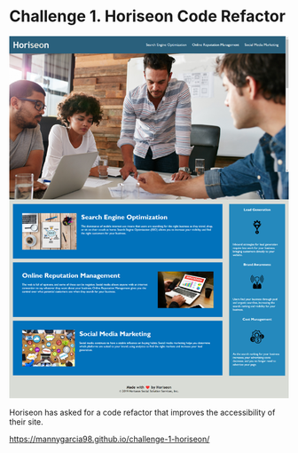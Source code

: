# Challenge 1. Horiseon Code Refactor

![Horiseon webpage screenshot](Develop\assets\images\horiseonscreenshot.png)

Horiseon has asked for a code refactor that improves the accessibility of their site.

https://mannygarcia98.github.io/challenge-1-horiseon/

